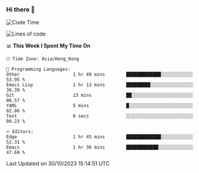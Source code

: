 ### Hi there 👋

<!--
**nicehiro/nicehiro** is a ✨ _special_ ✨ repository because its `README.md` (this file) appears on your GitHub profile.

Here are some ideas to get you started:

- 🔭 I’m currently working on ...
- 🌱 I’m currently learning ...
- 👯 I’m looking to collaborate on ...
- 🤔 I’m looking for help with ...
- 💬 Ask me about ...
- 📫 How to reach me: ...
- 😄 Pronouns: ...
- ⚡ Fun fact: ...
-->

<!--START_SECTION:waka-->
![Code Time](http://img.shields.io/badge/Code%20Time-7%20hrs%2042%20mins-blue)

![Lines of code](https://img.shields.io/badge/From%20Hello%20World%20I%27ve%20Written-2.6%20million%20lines%20of%20code-blue)

📊 **This Week I Spent My Time On** 

```text
🕑︎ Time Zone: Asia/Hong_Kong

💬 Programming Languages: 
Other                    1 hr 49 mins        █████████████░░░░░░░░░░░░   53.95 % 
Emacs Lisp               1 hr 13 mins        █████████░░░░░░░░░░░░░░░░   36.39 % 
Git                      13 mins             ██░░░░░░░░░░░░░░░░░░░░░░░   06.57 % 
YAML                     5 mins              █░░░░░░░░░░░░░░░░░░░░░░░░   02.86 % 
Text                     0 secs              ░░░░░░░░░░░░░░░░░░░░░░░░░   00.23 % 

🔥 Editors: 
Edge                     1 hr 45 mins        █████████████░░░░░░░░░░░░   52.31 % 
Emacs                    1 hr 36 mins        ████████████░░░░░░░░░░░░░   47.69 % 
```


 Last Updated on 30/10/2023 15:14:51 UTC
<!--END_SECTION:waka-->
